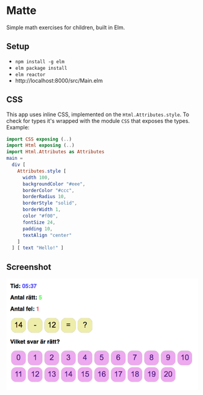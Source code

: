 Matte
=====

Simple math exercises for children, built in Elm.

Setup
-----

* `npm install -g elm`
* `elm package install`
* `elm reactor`
* http://localhost:8000/src/Main.elm

CSS
---

This app uses inline CSS, implemented on the `Html.Attributes.style`. To check for types it's wrapped with the module `CSS` that exposes the types. Example:

```elm
import CSS exposing (..)
import Html exposing (..)
import Html.Attributes as Attributes
main =
  div [
    Attributes.style [
      width 100,
      backgroundColor "#eee",
      borderColor "#ccc",
      borderRadius 10,
      borderStyle "solid",
      borderWidth 1,
      color "#f00",
      fontSize 24,
      padding 10,
      textAlign "center"
    ]
  ] [ text "Hello!" ]
```

Screenshot
----------

![Screenshot](https://raw.githubusercontent.com/janne/elm-matte/master/assets/screenshot.jpg)

